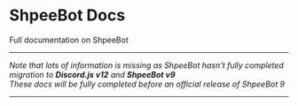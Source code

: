 # ShpeeBot Docs
Full documentation on ShpeeBot

---

*Note that lots of information is missing as ShpeeBot hasn't fully completed migration to __Discord.js v12__ and __ShpeeBot v9__*  
*These docs will be fully completed before an official release of ShpeeBot 9*

---
